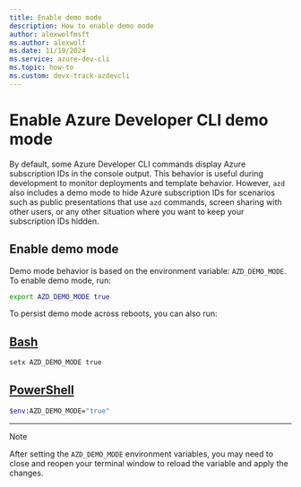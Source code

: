 ```yaml
---
title: Enable demo mode
description: How to enable demo mode
author: alexwolfmsft
ms.author: alexwolf
ms.date: 11/19/2024
ms.service: azure-dev-cli
ms.topic: how-to
ms.custom: devx-track-azdevcli
---
```


# Enable Azure Developer CLI demo mode

By default, some Azure Developer CLI commands display Azure subscription IDs in the console output. This behavior is useful during development to monitor deployments and template behavior. However, `azd` also includes a demo mode to hide Azure subscription IDs for scenarios such as public presentations that use `azd` commands, screen sharing with other users, or any other situation where you want to keep your subscription IDs hidden.

## Enable demo mode

Demo mode behavior is based on the environment variable: `AZD_DEMO_MODE`. To enable demo mode, run:

```bash
export AZD_DEMO_MODE true
```

To persist demo mode across reboots, you can also run:

## [Bash](#tab/bash)

```bash
setx AZD_DEMO_MODE true
```

## [PowerShell](#tab/powershell)

```bash
$env:AZD_DEMO_MODE="true"
```

---

> [!NOTE]
> After setting the `AZD_DEMO_MODE` environment variables, you may need to close and reopen your terminal window to reload the variable and apply the changes.
